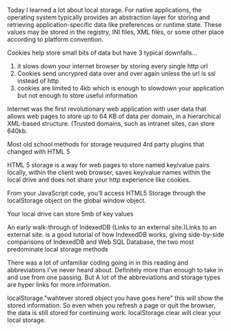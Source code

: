 Today I learned a lot about local storage. For native applications, the operating system typically provides an abstraction layer for storing and retrieving application-specific data like preferences or runtime state. These values may be stored in the registry, INI files, XML files, or some other place according to platform convention.

Cookies help store small bits of data but have 3 typical downfalls...

1. it slows down your internet browser by storing every single http url
2. Cookies send uncrypred data over and over again unless the url is ssl instead of http
3. cookies are limited to 4kb which is enough to slowdown your application but not enough to store useful information

Internet was the first revolutionary web application with user data that allows web pages to store up to 64 KB of data per domain, in a hierarchical XML-based structure. (Trusted domains, such as intranet sites, can store 640kb.

Most old school methods for storage reuquired 4rd party plugins that changed with HTML 5

HTML 5 storage is a way for web pages to store named key/value pairs locally, within the client web browser, saves key/value names within the local drive and does not share your http experience like cookies.

From your JavaScript code, you’ll access HTML5 Storage through the localStorage object on the global window object. 

Your local drive can store 5mb of key values

An early walk-through of IndexedDB (Links to an external site.)Links to an external site. is a good tutorial of how IndexedDB works, giving side-by-side comparisons of IndexedDB and Web SQL Database, the two most predominate local storage methods

There was a lot of unfamiliar coding going in in this reading and abbreviations I've never heard about. Definitely more than enough to take in and use from one passing. But A lot of the abbreviations and storage types are hyper links for more information.

localStorage."wahtever stored object you have goes here" this will show the stored information. So even when you refresh a page or quit the browser, the data is still stored for continuing work.
localStorage.clear will clear your local storage. 
